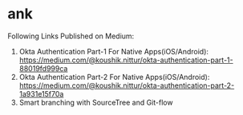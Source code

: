 # ank

Following Links Published on Medium:
1. Okta Authentication Part-1 For Native Apps(iOS/Android):
   https://medium.com/@koushik.nittur/okta-authentication-part-1-88019fd999ca
2. Okta Authentication Part-2 For Native Apps(iOS/Android):
   https://medium.com/@koushik.nittur/okta-authentication-part-2-1a931e15f70a
3. Smart branching with SourceTree and Git-flow
   
